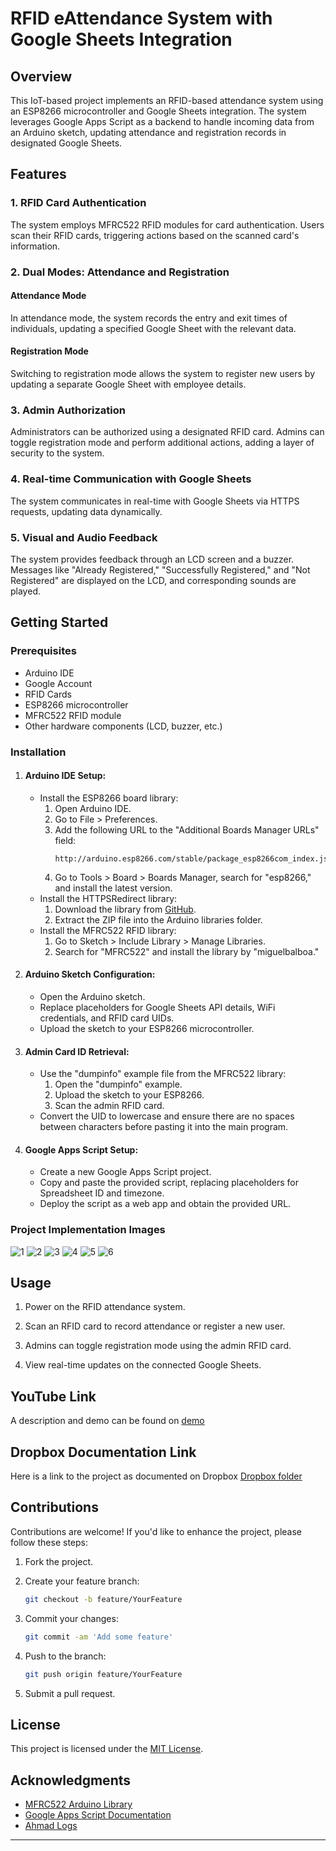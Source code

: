 # RFID eAttendance System with Google Sheets Integration

## Overview

This IoT-based project implements an RFID-based attendance system using an ESP8266 microcontroller and Google Sheets integration. The system leverages Google Apps Script as a backend to handle incoming data from an Arduino sketch, updating attendance and registration records in designated Google Sheets.

## Features

### 1. RFID Card Authentication

The system employs MFRC522 RFID modules for card authentication. Users scan their RFID cards, triggering actions based on the scanned card's information.

### 2. Dual Modes: Attendance and Registration

#### Attendance Mode

In attendance mode, the system records the entry and exit times of individuals, updating a specified Google Sheet with the relevant data.

#### Registration Mode

Switching to registration mode allows the system to register new users by updating a separate Google Sheet with employee details.

### 3. Admin Authorization

Administrators can be authorized using a designated RFID card. Admins can toggle registration mode and perform additional actions, adding a layer of security to the system.

### 4. Real-time Communication with Google Sheets

The system communicates in real-time with Google Sheets via HTTPS requests, updating data dynamically.

### 5. Visual and Audio Feedback

The system provides feedback through an LCD screen and a buzzer. Messages like "Already Registered," "Successfully Registered," and "Not Registered" are displayed on the LCD, and corresponding sounds are played.

## Getting Started

### Prerequisites

- Arduino IDE
- Google Account
- RFID Cards
- ESP8266 microcontroller
- MFRC522 RFID module
- Other hardware components (LCD, buzzer, etc.)

### Installation

1. #### Arduino IDE Setup:
   - Install the ESP8266 board library:
     1. Open Arduino IDE.
     2. Go to File > Preferences.
     3. Add the following URL to the "Additional Boards Manager URLs" field:
        ```
        http://arduino.esp8266.com/stable/package_esp8266com_index.json
        ```
     4. Go to Tools > Board > Boards Manager, search for "esp8266," and install the latest version.
   - Install the HTTPSRedirect library:
     1. Download the library from [GitHub](https://github.com/electronicsguy/ESP8266).
     2. Extract the ZIP file into the Arduino libraries folder.
   - Install the MFRC522 RFID library:
     1. Go to Sketch > Include Library > Manage Libraries.
     2. Search for "MFRC522" and install the library by "miguelbalboa."

2. #### Arduino Sketch Configuration:
   - Open the Arduino sketch.
   - Replace placeholders for Google Sheets API details, WiFi credentials, and RFID card UIDs.
   - Upload the sketch to your ESP8266 microcontroller.

3. #### Admin Card ID Retrieval:
   - Use the "dumpinfo" example file from the MFRC522 library:
     1. Open the "dumpinfo" example.
     2. Upload the sketch to your ESP8266.
     3. Scan the admin RFID card.
   - Convert the UID to lowercase and ensure there are no spaces between characters before pasting it into the main program.

4. #### Google Apps Script Setup:
   - Create a new Google Apps Script project.
   - Copy and paste the provided script, replacing placeholders for Spreadsheet ID and timezone.
   - Deploy the script as a web app and obtain the provided URL.

### Project Implementation Images
![1](/a_pic.PNG)
![2](/b_pic.PNG)
![3](/c_pic.PNG)
![4](/d_pic.PNG)
![5](/e_pic.PNG)
![6](/f_pic.PNG)

## Usage

1. Power on the RFID attendance system.

2. Scan an RFID card to record attendance or register a new user.

3. Admins can toggle registration mode using the admin RFID card.

4. View real-time updates on the connected Google Sheets.

## YouTube Link
A description and demo can be found on [demo](https://youtu.be/Gx8IvVP25Pg?si=oSAFD_z7xvm3a2nR)

## Dropbox Documentation Link
Here is a link to the project as documented on Dropbox [Dropbox folder](https://www.dropbox.com/scl/fo/2i41bnhhp6uzn6toxypwg/h?rlkey=ltwk2ia1ghdlgrlaao09b7u5w&dl=0)

## Contributions

Contributions are welcome! If you'd like to enhance the project, please follow these steps:

1. Fork the project.

2. Create your feature branch:

   ```bash
   git checkout -b feature/YourFeature
   ```

3. Commit your changes:

   ```bash
   git commit -am 'Add some feature'
   ```

4. Push to the branch:

   ```bash
   git push origin feature/YourFeature
   ```

5. Submit a pull request.

## License

This project is licensed under the [MIT License](LICENSE).

## Acknowledgments

- [MFRC522 Arduino Library](https://github.com/miguelbalboa/rfid)
- [Google Apps Script Documentation](https://developers.google.com/apps-script)
- [Ahmad Logs](https://github.com/ahmadlogs)

---

